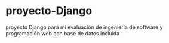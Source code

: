 # proyecto-Django
proyecto Django para mi evaluación de ingeniería de software y programación web con base de datos incluida
